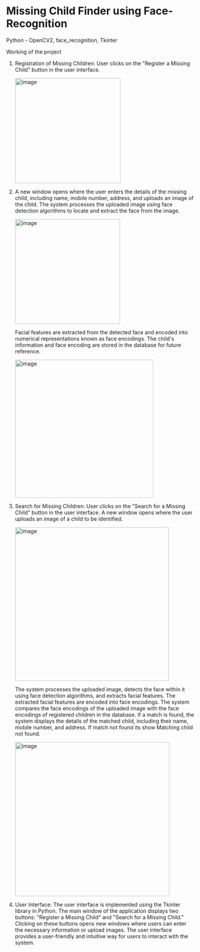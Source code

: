 # Missing Child Finder using Face-Recognition

Python - OpenCV2, face_recognition, Tkinter



Working of the project

1. Registration of Missing Children: User clicks on the "Register a Missing Child" button in the user interface.

   <img width="282" alt="image" src="https://github.com/mrpiyushkataria/Missing_Child_Finder/assets/57060900/f53e84c2-9d53-406c-a369-7370c4680455">

3. A new window opens where the user enters the details of the missing child, including name, mobile number, address, and uploads an image
   of the child. The system processes the uploaded image using face detection algorithms to locate and extract the face from the image.

   <img width="281" alt="image" src="https://github.com/mrpiyushkataria/Missing_Child_Finder/assets/57060900/64030737-1bb4-4de4-a3e8-455dfe83e2ed">
   
   Facial features are extracted from the detected face and encoded into numerical representations known as face encodings. The child's
   information and face encoding are stored in the database for future reference.
   
   <img width="370" alt="image" src="https://github.com/mrpiyushkataria/Missing_Child_Finder/assets/57060900/00f7f41c-0fe6-4da7-8fb2-d16e70ac38a8">


5. Search for Missing Children: User clicks on the "Search for a Missing Child" button in the user interface.
   A new window opens where the user uploads an image of a child to be identified.

   <img width="412" alt="image" src="https://github.com/mrpiyushkataria/Missing_Child_Finder/assets/57060900/8038c79d-49cc-427c-a257-918e042e6c3a">
  
   The system processes the uploaded image, detects the face within it using face detection algorithms, and extracts facial features. The
   extracted facial features are encoded into face encodings. The system compares the face encodings of the uploaded image with the face
   encodings of registered children in the database. If a match is found, the system displays the details of the matched child, including
   their name, mobile number, and address.
   If match not found its show Matching child not found.

   <img width="413" alt="image" src="https://github.com/mrpiyushkataria/Missing_Child_Finder/assets/57060900/a6bd0105-affe-4f06-86db-1314f289b20d">


7. User Interface: The user interface is implemented using the Tkinter library in Python. The main window of the application displays two
   buttons: "Register a Missing Child" and "Search for a Missing Child." Clicking on these buttons opens new windows where users can enter
   the necessary information or upload images. The user interface provides a user-friendly and intuitive way for users to interact with the
   system.
